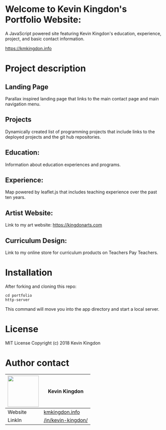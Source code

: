 # Welcome to Kevin Kingdon's Portfolio Website:
A JavaScript powered site featuring Kevin Kingdon's education, experience, project, and basic contact information.

https://kmkingdon.info

# Project description
## Landing Page
Parallax inspired landing page that links to the main contact page and main navigation menu.

## Projects
Dynamically created list of programming projects that include links to the deployed projects and the git hub repositories.

## Education:
Information about education experiences and programs.

## Experience:
Map powered by leaflet.js that includes teaching experience over the past ten years.

## Artist Website:
Link to my art website: https://kingdonarts.com

## Curriculum Design:
Link to my online store for curriculum products on Teachers Pay Teachers.


# Installation
After forking and cloning this repo:
```
cd portfolio
http-server

```
This command will move you into the app directory and start a local server.


# License
MIT License Copyright (c) 2018 Kevin Kingdon

# Author contact

|<img src="https://user-images.githubusercontent.com/32685092/35702971-d0b4e966-0757-11e8-8098-c2819dff5e58.png" width="100"> | Kevin Kingdon                    |
| ------------- | ------------- |
| Website  | [kmkingdon.info](https://kmkingdon.info) |
| LinkIn   | [/in/kevin-kingdon/](https://www.linkedin.com/in/kevin-kingdon/) |
